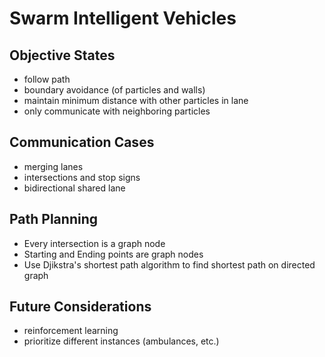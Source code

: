 # Swarm Intelligent Vehicles #

## Objective States ##
- follow path
- boundary avoidance (of particles and walls)
- maintain minimum distance with other particles in lane
- only communicate with neighboring particles

## Communication Cases ##
- merging lanes
- intersections and stop signs
- bidirectional shared lane

## Path Planning ##
- Every intersection is a graph node
- Starting and Ending points are graph nodes
- Use Djikstra's shortest path algorithm to find shortest path on directed graph

## Future Considerations ##
- reinforcement learning
- prioritize different instances (ambulances, etc.)
